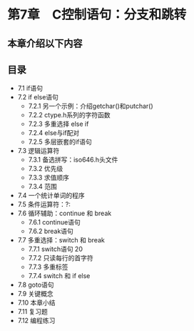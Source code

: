 # 第7章　C控制语句：分支和跳转

## 本章介绍以下内容

## 目录

* 7.1 if语句
* 7.2 if else语句
  - 7.2.1 另一个示例：介绍getchar()和putchar()
  - 7.2.2 ctype.h系列的字符函数
  - 7.2.3 多重选择 else if
  - 7.2.4 else与if配对
  - 7.2.5 多层嵌套的if语句
* 7.3  逻辑运算符
  - 7.3.1 备选拼写：iso646.h头文件
  - 7.3.2 优先级
  - 7.3.3 求值顺序
  - 7.3.4 范围
* 7.4  一个统计单词的程序
* 7.5  条件运算符：?:
* 7.6  循环辅助：continue 和 break
  - 7.6.1 continue语句
  - 7.6.2 break语句
* 7.7  多重选择：switch 和 break
  - 7.7.1 switch语句 20
  - 7.7.2 只读每行的首字符
  - 7.7.3 多重标签
  - 7.7.4 switch 和 if else
* 7.8 goto语句
* 7.9  关键概念
* 7.10 本章小结
* 7.11 复习题
* 7.12 编程练习
